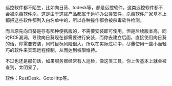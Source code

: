 远控软件都不陌生，比如向日葵、todesk等，都是远控软件，这类远控软件都不会被杀毒软件杀，这是由于这些产品都属于远程办公类软件，杀毒软件厂家基本上都把这些软件都列入白名单中的，所以各种操作都会被杀毒软件检测。

而且原先向日葵是存有那种便携版的，不需要安装即可使用，但是后续版本高，同时RCE漏洞，导致向日葵现在都需要进行安装，而你去建立后面，直接使用向日葵的话，你需要安装，同时目标风险很大，所以在实际过程中，尽量使用一些小而轻巧的软件来实现远程控制，从而达到权限维持。

不过也还是那句话，如果服务器经常有人巡检，像这类工具，你上传基本上就会被查到，太明显了。

软件：RustDesk、GotoHttp等。



